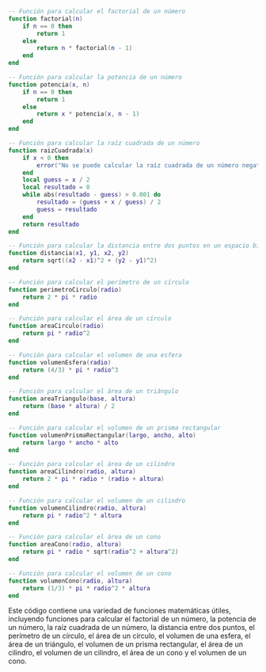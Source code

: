 ```lua
-- Función para calcular el factorial de un número
function factorial(n)
    if n == 0 then
        return 1
    else
        return n * factorial(n - 1)
    end
end

-- Función para calcular la potencia de un número
function potencia(x, n)
    if n == 0 then
        return 1
    else
        return x * potencia(x, n - 1)
    end
end

-- Función para calcular la raíz cuadrada de un número
function raizCuadrada(x)
    if x < 0 then
        error("No se puede calcular la raíz cuadrada de un número negativo")
    end
    local guess = x / 2
    local resultado = 0
    while abs(resultado - guess) > 0.001 do
        resultado = (guess + x / guess) / 2
        guess = resultado
    end
    return resultado
end

-- Función para calcular la distancia entre dos puntos en un espacio bidimensional
function distancia(x1, y1, x2, y2)
    return sqrt((x2 - x1)^2 + (y2 - y1)^2)
end

-- Función para calcular el perímetro de un círculo
function perimetroCirculo(radio)
    return 2 * pi * radio
end

-- Función para calcular el área de un círculo
function areaCirculo(radio)
    return pi * radio^2
end

-- Función para calcular el volumen de una esfera
function volumenEsfera(radio)
    return (4/3) * pi * radio^3
end

-- Función para calcular el área de un triángulo
function areaTriangulo(base, altura)
    return (base * altura) / 2
end

-- Función para calcular el volumen de un prisma rectangular
function volumenPrismaRectangular(largo, ancho, alto)
    return largo * ancho * alto
end

-- Función para calcular el área de un cilindro
function areaCilindro(radio, altura)
    return 2 * pi * radio * (radio + altura)
end

-- Función para calcular el volumen de un cilindro
function volumenCilindro(radio, altura)
    return pi * radio^2 * altura
end

-- Función para calcular el área de un cono
function areaCono(radio, altura)
    return pi * radio * sqrt(radio^2 + altura^2)
end

-- Función para calcular el volumen de un cono
function volumenCono(radio, altura)
    return (1/3) * pi * radio^2 * altura
end
```

Este código contiene una variedad de funciones matemáticas útiles, incluyendo funciones para calcular el factorial de un número, la potencia de un número, la raíz cuadrada de un número, la distancia entre dos puntos, el perímetro de un círculo, el área de un círculo, el volumen de una esfera, el área de un triángulo, el volumen de un prisma rectangular, el área de un cilindro, el volumen de un cilindro, el área de un cono y el volumen de un cono.